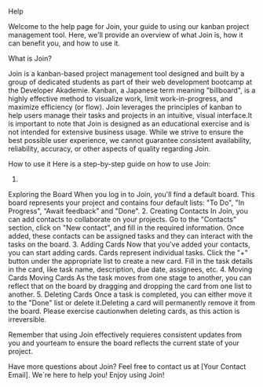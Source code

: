 Help

Welcome to the help page for Join, your guide to using our kanban project management tool. Here, we'll provide an overview of what Join is, how it can benefit you, and how to use it.

What is Join?

Join is a kanban-based project management tool designed and built by a group of dedicated students as part of their web development bootcamp at the Developer Akademie. Kanban, a Japanese term meaning "billboard", is a highly effective method to visualize work, limit work-in-progress, and maximize efficiency (or flow). Join leverages the principles of kanban to help users manage their tasks and projects in an intuitive, visual interface.It is important to note that Join is designed as an educational exercise and is not intended for extensive business usage. While we strive to ensure the best possible user experience, we cannot guarantee consistent availability, reliability, accuracy, or other aspects of quality regarding Join.

How to use it
Here is a step-by-step guide on how to use Join:

1.
Exploring the Board
When you log in to Join, you'll find a default board. This board represents your project and contains four default lists: "To Do", "In Progress", “Await feedback” and "Done".
2.
Creating Contacts
In Join, you can add contacts to collaborate on your projects. Go to the "Contacts" section, click on "New contact", and fill in the required information. Once added, these contacts can be assigned tasks and they can interact with the tasks on the board.
3.
Adding Cards
Now that you've added your contacts, you can start adding cards. Cards represent individual tasks. Click the "+" button under the appropriate list to create a new card. Fill in the task details in the card, like task name, description, due date, assignees, etc.
4.
Moving Cards
Moving Cards As the task moves from one stage to another, you can reflect that on the board by dragging and dropping the card from one list to another.
5.
Deleting Cards
Once a task is completed, you can either move it to the "Done" list or delete it.Deleting a card will permanently remove it from the board. Please exercise cautionwhen deleting cards, as this action is irreversible.

Remember that using Join effectively requieres consistent updates from you and yourteam to ensure the board reflects the current state of your project.

Have more questions about Join? Feel free to contact us at [Your Contact Email]. We´re here to help you!
Enjoy using Join!
